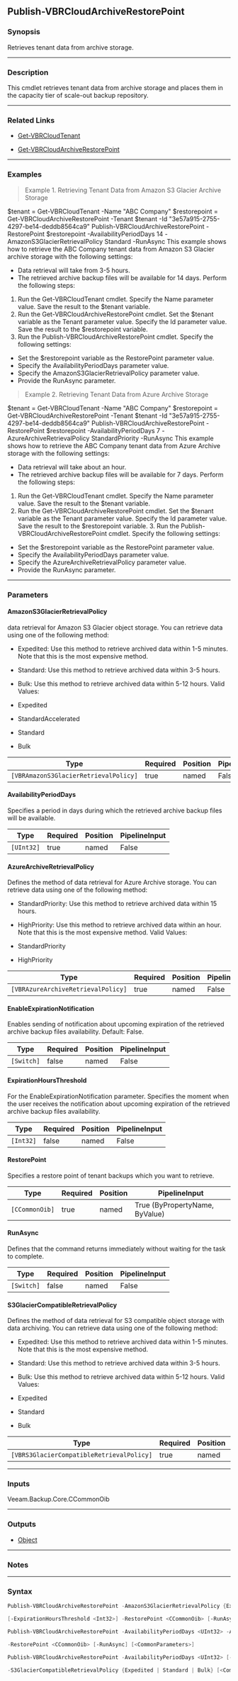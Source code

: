 Publish-VBRCloudArchiveRestorePoint
-----------------------------------

### Synopsis
Retrieves tenant data from archive storage.

---

### Description

This cmdlet retrieves tenant data from archive storage and places them in the capacity tier of scale-out backup repository.

---

### Related Links
* [Get-VBRCloudTenant](Get-VBRCloudTenant)

* [Get-VBRCloudArchiveRestorePoint](Get-VBRCloudArchiveRestorePoint)

---

### Examples
> Example 1. Retrieving Tenant Data from Amazon S3 Glacier Archive Storage

$tenant = Get-VBRCloudTenant -Name "ABC Company"
$restorepoint = Get-VBRCloudArchiveRestorePoint -Tenant $tenant -Id "3e57a915-2755-4297-be14-deddb8564ca9"
Publish-VBRCloudArchiveRestorePoint -RestorePoint $restorepoint -AvailabilityPeriodDays 14 -AmazonS3GlacierRetrievalPolicy Standard -RunAsync
This example shows how to retrieve the ABC Company tenant data from Amazon S3 Glacier archive storage with the following settings:
- Data retrieval will take from 3-5 hours.
- The retrieved archive backup files will be available for 14 days.
Perform the following steps:
1. Run the Get-VBRCloudTenant cmdlet. Specify the Name parameter value. Save the result to the $tenant variable.
2. Run the Get-VBRCloudArchiveRestorePoint cmdlet. Set the $tenant variable as the Tenant parameter value. Specify the Id parameter value. Save the result to the $restorepoint variable.
3. Run the Publish-VBRCloudArchiveRestorePoint cmdlet. Specify the following settings:
- Set the $restorepoint variable as the RestorePoint parameter value.
- Specify the AvailabilityPeriodDays parameter value.
- Specify the AmazonS3GlacierRetrievalPolicy parameter value.
- Provide the RunAsync parameter.
> Example 2. Retrieving Tenant Data from Azure Archive Storage

$tenant = Get-VBRCloudTenant -Name "ABC Company"
$restorepoint = Get-VBRCloudArchiveRestorePoint -Tenant $tenant -Id "3e57a915-2755-4297-be14-deddb8564ca9"
Publish-VBRCloudArchiveRestorePoint -RestorePoint $restorepoint -AvailabilityPeriodDays 7 -AzureArchiveRetrievalPolicy StandardPriority -RunAsync
This example shows how to retrieve the ABC Company tenant data from Azure Archive storage with the following settings:
- Data retrieval will take about an hour.
- The retrieved archive backup files will be available for 7 days.
Perform the following steps:
1. Run the Get-VBRCloudTenant cmdlet. Specify the Name parameter value. Save the result to the $tenant variable.
2. Run the Get-VBRCloudArchiveRestorePoint cmdlet. Set the $tenant variable as the Tenant parameter value. Specify the Id parameter value. Save the result to the $restorepoint variable. 3. Run the Publish-VBRCloudArchiveRestorePoint cmdlet. Specify the following settings:
- Set the $restorepoint variable as the RestorePoint parameter value.
- Specify the AvailabilityPeriodDays parameter value.
- Specify the AzureArchiveRetrievalPolicy parameter value.
- Provide the RunAsync parameter.

---

### Parameters
#### **AmazonS3GlacierRetrievalPolicy**
data retrieval for Amazon S3 Glacier object storage. You can retrieve data using one of the following method:
* Expedited: Use this method to retrieve archived data within 1-5 minutes. Note that this is the most expensive method.
* Standard: Use this method to retrieve archived data within 3-5 hours.
* Bulk: Use this method to retrieve archived data within 5-12 hours.
Valid Values:

* Expedited
* StandardAccelerated
* Standard
* Bulk

|Type                                 |Required|Position|PipelineInput|
|-------------------------------------|--------|--------|-------------|
|`[VBRAmazonS3GlacierRetrievalPolicy]`|true    |named   |False        |

#### **AvailabilityPeriodDays**
Specifies a period in days during which the retrieved archive backup files will be available.

|Type      |Required|Position|PipelineInput|
|----------|--------|--------|-------------|
|`[UInt32]`|true    |named   |False        |

#### **AzureArchiveRetrievalPolicy**
Defines the method of data retrieval for Azure Archive storage. You can retrieve data using one of the following method:
* StandardPriority: Use this method to retrieve archived data within 15 hours.
* HighPriority: Use this method to retrieve archived data within an hour. Note that this is the most expensive method.
Valid Values:

* StandardPriority
* HighPriority

|Type                              |Required|Position|PipelineInput|
|----------------------------------|--------|--------|-------------|
|`[VBRAzureArchiveRetrievalPolicy]`|true    |named   |False        |

#### **EnableExpirationNotification**
Enables sending of notification about upcoming expiration of the retrieved archive backup files availability.
Default: False.

|Type      |Required|Position|PipelineInput|
|----------|--------|--------|-------------|
|`[Switch]`|false   |named   |False        |

#### **ExpirationHoursThreshold**
For the EnableExpirationNotification parameter.
Specifies the moment when the user receives the notification about upcoming expiration of the retrieved archive backup files availability.

|Type     |Required|Position|PipelineInput|
|---------|--------|--------|-------------|
|`[Int32]`|false   |named   |False        |

#### **RestorePoint**
Specifies a restore point of tenant backups which you want to retrieve.

|Type          |Required|Position|PipelineInput                 |
|--------------|--------|--------|------------------------------|
|`[CCommonOib]`|true    |named   |True (ByPropertyName, ByValue)|

#### **RunAsync**
Defines that the command returns immediately without waiting for the task to complete.

|Type      |Required|Position|PipelineInput|
|----------|--------|--------|-------------|
|`[Switch]`|false   |named   |False        |

#### **S3GlacierCompatibleRetrievalPolicy**
Defines the method of data retrieval for S3 compatible object storage with data archiving. You can retrieve data using one of the following method:
* Expedited: Use this method to retrieve archived data within 1-5 minutes. Note that this is the most expensive method.
* Standard: Use this method to retrieve archived data within 3-5 hours.
* Bulk: Use this method to retrieve archived data within 5-12 hours.
Valid Values:

* Expedited
* Standard
* Bulk

|Type                                     |Required|Position|PipelineInput|
|-----------------------------------------|--------|--------|-------------|
|`[VBRS3GlacierCompatibleRetrievalPolicy]`|true    |named   |False        |

---

### Inputs
Veeam.Backup.Core.CCommonOib

---

### Outputs
* [Object](https://learn.microsoft.com/en-us/dotnet/api/System.Object)

---

### Notes

---

### Syntax
```PowerShell
Publish-VBRCloudArchiveRestorePoint -AmazonS3GlacierRetrievalPolicy {Expedited | StandardAccelerated | Standard | Bulk} -AvailabilityPeriodDays <UInt32> [-EnableExpirationNotification] 
```
```PowerShell
[-ExpirationHoursThreshold <Int32>] -RestorePoint <CCommonOib> [-RunAsync] [<CommonParameters>]
```
```PowerShell
Publish-VBRCloudArchiveRestorePoint -AvailabilityPeriodDays <UInt32> -AzureArchiveRetrievalPolicy {StandardPriority | HighPriority} [-EnableExpirationNotification] [-ExpirationHoursThreshold <Int32>] 
```
```PowerShell
-RestorePoint <CCommonOib> [-RunAsync] [<CommonParameters>]
```
```PowerShell
Publish-VBRCloudArchiveRestorePoint -AvailabilityPeriodDays <UInt32> [-EnableExpirationNotification] [-ExpirationHoursThreshold <Int32>] -RestorePoint <CCommonOib> [-RunAsync] 
```
```PowerShell
-S3GlacierCompatibleRetrievalPolicy {Expedited | Standard | Bulk} [<CommonParameters>]
```
